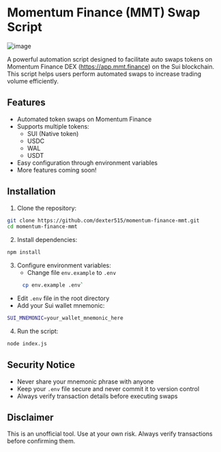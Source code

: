 # Momentum Finance (MMT) Swap Script
![image](https://github.com/user-attachments/assets/34359bea-2443-4937-8dad-9374a9221ca3)


A powerful automation script designed to facilitate auto swaps tokens on Momentum Finance DEX (https://app.mmt.finance) on the Sui blockchain. This script helps users perform automated swaps to increase trading volume efficiently.

## Features

- Automated token swaps on Momentum Finance
- Supports multiple tokens:
  - SUI (Native token)
  - USDC
  - WAL
  - USDT
- Easy configuration through environment variables
- More features coming soon!

## Installation

1. Clone the repository:
```bash
git clone https://github.com/dexter515/momentum-finance-mmt.git
cd momentum-finance-mmt
```

2. Install dependencies:
```bash
npm install
```

3. Configure environment variables:
   - Change file `env.example` to `.env`
```bash
     cp env.example .env`
```
   - Edit `.env` file in the root directory
   - Add your Sui wallet mnemonic:
```bash
SUI_MNEMONIC=your_wallet_mnemonic_here
```

4. Run the script:
```bash
node index.js
```

## Security Notice

- Never share your mnemonic phrase with anyone
- Keep your `.env` file secure and never commit it to version control
- Always verify transaction details before executing swaps

## Disclaimer

This is an unofficial tool. Use at your own risk. Always verify transactions before confirming them.
